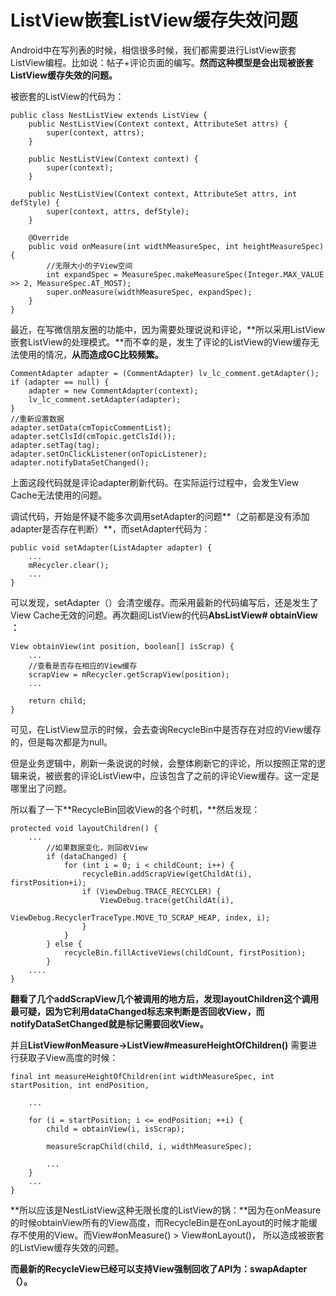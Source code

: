 # ListView嵌套ListView缓存失效问题

Android中在写列表的时候，相信很多时候，我们都需要进行ListView嵌套ListView编程。比如说：帖子+评论页面的编写。**然而这种模型是会出现被嵌套ListView缓存失效的问题。**

被嵌套的ListView的代码为：

	public class NestListView extends ListView {
		public NestListView(Context context, AttributeSet attrs) {
			super(context, attrs);
		}

		public NestListView(Context context) {
			super(context);
		}

		public NestListView(Context context, AttributeSet attrs, int defStyle) {
			super(context, attrs, defStyle);
		}

		@Override
		public void onMeasure(int widthMeasureSpec, int heightMeasureSpec) {
			//无限大小的子View空间
			int expandSpec = MeasureSpec.makeMeasureSpec(Integer.MAX_VALUE >> 2, MeasureSpec.AT_MOST);
			super.onMeasure(widthMeasureSpec, expandSpec);
		}
	}


最近，在写微信朋友圈的功能中，因为需要处理说说和评论，**所以采用ListView 嵌套ListView的处理模式。**而不幸的是，发生了评论的ListView的View缓存无法使用的情况，**从而造成GC比较频繁。**

	CommentAdapter adapter = (CommentAdapter) lv_lc_comment.getAdapter();
	if (adapter == null) {
		adapter = new CommentAdapter(context);
		lv_lc_comment.setAdapter(adapter);
	}
	//重新设置数据
	adapter.setData(cmTopicCommentList);
	adapter.setClsId(cmTopic.getClsId());
	adapter.setTag(tag);
	adapter.setOnClickListener(onTopicListener);
	adapter.notifyDataSetChanged();

上面这段代码就是评论adapter刷新代码。在实际运行过程中，会发生View Cache无法使用的问题。

调试代码，开始是怀疑不能多次调用setAdapter的问题**（之前都是没有添加adapter是否存在判断）**，而setAdapter代码为：

	public void setAdapter(ListAdapter adapter) {
		...
		mRecycler.clear();
		...
	}

可以发现，setAdapter（）会清空缓存。而采用最新的代码编写后，还是发生了View Cache无效的问题。再次翻阅ListView的代码**AbsListView# obtainView ：**

	View obtainView(int position, boolean[] isScrap) {
		...
		//查看是否存在相应的View缓存
		scrapView = mRecycler.getScrapView(position);
		...

		return child;
	}

可见，在ListView显示的时候，会去查询RecycleBin中是否存在对应的View缓存的，但是每次都是为null。

但是业务逻辑中，刷新一条说说的时候，会整体刷新它的评论，所以按照正常的逻辑来说，被嵌套的评论ListView中，应该包含了之前的评论View缓存。这一定是哪里出了问题。

所以看了一下**RecycleBin回收View的各个时机，**然后发现：

	protected void layoutChildren() {
		...
			//如果数据变化，则回收View
			if (dataChanged) {
				for (int i = 0; i < childCount; i++) {
					recycleBin.addScrapView(getChildAt(i), firstPosition+i);
					if (ViewDebug.TRACE_RECYCLER) {
						ViewDebug.trace(getChildAt(i),
								ViewDebug.RecyclerTraceType.MOVE_TO_SCRAP_HEAP, index, i);
					}
				}
			} else {
				recycleBin.fillActiveViews(childCount, firstPosition);
			}
		....
	}

**翻看了几个addScrapView几个被调用的地方后，发现layoutChildren这个调用最可疑，因为它利用dataChanged标志来判断是否回收View，而 notifyDataSetChanged就是标记需要回收View。**

并且**ListView#onMeasure->ListView#measureHeightOfChildren()** 需要进行获取子View高度的时候：

	final int measureHeightOfChildren(int widthMeasureSpec, int startPosition, int endPosition,

		...

		for (i = startPosition; i <= endPosition; ++i) {
			child = obtainView(i, isScrap);

			measureScrapChild(child, i, widthMeasureSpec);

			...
		}
		...
	}

**所以应该是NestListView这种无限长度的ListView的锅：**因为在onMeasure的时候obtainView所有的View高度，而RecycleBin是在onLayout的时候才能缓存不使用的View。而View#onMeasure() > View#onLayout()， 所以造成被嵌套的ListView缓存失效的问题。

**而最新的RecycleView已经可以支持View强制回收了API为：swapAdapter（）。**